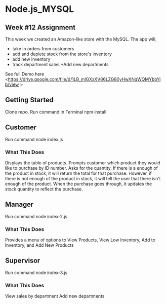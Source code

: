 # Node.js_MYSQL


## Week #12 Assignment
This week we created an Amazon-like store with the MySQL. The app will;
 * take in orders from customers 
 * add and deplete stock from the store's inventory 
 * add new inventory  
 * track department sales *Add new departments 


 See full Demo here <https://drive.google.com/file/d/1LB_mlGXxXV86LZG80yHwXNqWQMYbbYib/view >
 

## Getting Started
Clone repo.
Run command in Terminal npm install


## Customer
Run command node index.js

### What This Does
Displays the table of products.
Prompts customer which product they would like to purchase by ID number.
Asks for the quantity.
If there is a enough of the product in stock, it will return the total for that purchase.
However, if there is not enough of the product in stock, it will tell the user that there isn't enough of the product.
When the purchase goes through, it updates the stock quantity to reflect the purchase.



## Manager
Run command node index-2.js


### What This Does
Provides a menu of options to View Products, View Low Inventory, Add to Inventory, and Add New Products

## Supervisor
Run command node index-3.js

### What This Does
View sales by department
Add new departments
